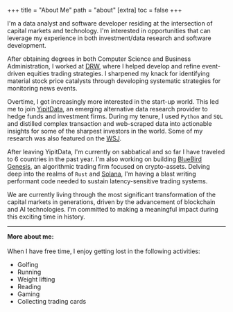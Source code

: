 +++
title = "About Me"
path = "about"
[extra]
toc = false
+++

I'm a data analyst and software developer residing at the intersection of capital markets and technology. I'm interested in opportunities that can leverage my experience in both investment/data research and software development.

After obtaining degrees in both Computer Science and Business Administration, I worked at [DRW](https://www.drw.com/), where I helped develop and refine event-driven equities trading strategies. I sharpened my knack for identifying material stock price catalysts through developing systematic strategies for monitoring news events.    

Overtime, I got increasingly more interested in the start-up world. This led me to join [YipitData](https://www.yipitdata.com/), an emerging alternative data research provider to hedge funds and investment firms. During my tenure, I used `Python` and `SQL` and distilled complex transaction and web-scraped data into actionable insights for some of the sharpest investors in the world. Some of my research was also featured on the [WSJ](https://youtu.be/5YO0oLuVU7w?si=V2ulGcd1dI6hnhCb&t=20). 

After leaving YipitData, I'm currently on sabbatical and so far I have traveled to 6 countries in the past year. I'm also working on building [BlueBird Genesis](https://bluebirdgenesis.com/), an algorithmic trading firm focused on crypto-assets. Delving deep into the realms of `Rust` and [Solana](https://solana.com/), I'm having a blast writing performant code needed to sustain latency-sensitive trading systems. 

We are currently living through the most significant transformation of the capital markets in generations, driven by the advancement of blockchain and AI technologies. I'm committed to making a meaningful impact during this exciting time in history. 

---

**More about me:** <br><br>
When I have free time, I enjoy getting lost in the following activities:

- Golfing
- Running
- Weight lifting 
- Reading
- Gaming
- Collecting trading cards

